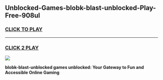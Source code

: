 
## Unblocked-Games-blobk-blast-unblocked-Play-Free-908ul
<h3>
<a href="https://premium76.site?title=blobk-blast-unblocked&ref=10A">CLICK TO PLAY</a></h3>
<hr>

<h3>
<a href="https://premium76.site?title=blobk-blast-unblocked&ref=10A">CLICK 2 PLAY</a>
  
</h3>

<a href="https://premium76.site?title=blobk-blast-unblocked&ref=10A"><img src="https://clearcache.store/games.png"></a>


**blobk-blast-unblocked games unblocked: Your Gateway to Fun and Accessible Online Gaming**
